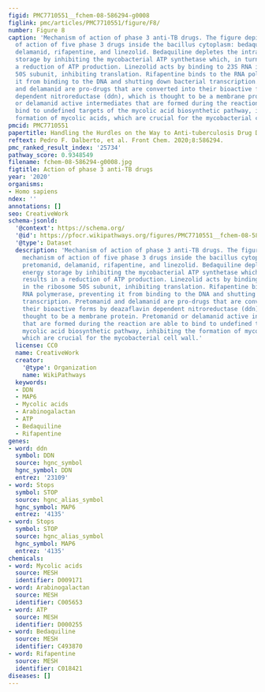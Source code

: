 ```yaml
---
figid: PMC7710551__fchem-08-586294-g0008
figlink: pmc/articles/PMC7710551/figure/F8/
number: Figure 8
caption: 'Mechanism of action of phase 3 anti-TB drugs. The figure depicts the mechanism
  of action of five phase 3 drugs inside the bacillus cytoplasm: bedaquiline, pretomanid,
  delamanid, rifapentine, and linezolid. Bedaquiline depletes the intracellular energy
  storage by inhibiting the mycobacterial ATP synthetase which, in turn, results in
  a reduction of ATP production. Linezolid acts by binding to 23S RNA in the ribosome
  50S subunit, inhibiting translation. Rifapentine binds to the RNA polymerase, preventing
  it from binding to the DNA and shutting down bacterial transcription. Pretomanid
  and delamanid are pro-drugs that are converted into their bioactive forms by deazaflavin
  dependent nitroreductase (ddn), which is thought to be a membrane protein. Pretomanid
  or delamanid active intermediates that are formed during the reaction are able to
  bind to undefined targets of the mycolic acid biosynthetic pathway, inhibiting the
  formation of mycolic acids, which are crucial for the mycobacterial cell wall.'
pmcid: PMC7710551
papertitle: Handling the Hurdles on the Way to Anti-tuberculosis Drug Development.
reftext: Pedro F. Dalberto, et al. Front Chem. 2020;8:586294.
pmc_ranked_result_index: '25734'
pathway_score: 0.9348549
filename: fchem-08-586294-g0008.jpg
figtitle: Action of phase 3 anti-TB drugs
year: '2020'
organisms:
- Homo sapiens
ndex: ''
annotations: []
seo: CreativeWork
schema-jsonld:
  '@context': https://schema.org/
  '@id': https://pfocr.wikipathways.org/figures/PMC7710551__fchem-08-586294-g0008.html
  '@type': Dataset
  description: 'Mechanism of action of phase 3 anti-TB drugs. The figure depicts the
    mechanism of action of five phase 3 drugs inside the bacillus cytoplasm: bedaquiline,
    pretomanid, delamanid, rifapentine, and linezolid. Bedaquiline depletes the intracellular
    energy storage by inhibiting the mycobacterial ATP synthetase which, in turn,
    results in a reduction of ATP production. Linezolid acts by binding to 23S RNA
    in the ribosome 50S subunit, inhibiting translation. Rifapentine binds to the
    RNA polymerase, preventing it from binding to the DNA and shutting down bacterial
    transcription. Pretomanid and delamanid are pro-drugs that are converted into
    their bioactive forms by deazaflavin dependent nitroreductase (ddn), which is
    thought to be a membrane protein. Pretomanid or delamanid active intermediates
    that are formed during the reaction are able to bind to undefined targets of the
    mycolic acid biosynthetic pathway, inhibiting the formation of mycolic acids,
    which are crucial for the mycobacterial cell wall.'
  license: CC0
  name: CreativeWork
  creator:
    '@type': Organization
    name: WikiPathways
  keywords:
  - DDN
  - MAP6
  - Mycolic acids
  - Arabinogalactan
  - ATP
  - Bedaquiline
  - Rifapentine
genes:
- word: ddn
  symbol: DDN
  source: hgnc_symbol
  hgnc_symbol: DDN
  entrez: '23109'
- word: Stops
  symbol: STOP
  source: hgnc_alias_symbol
  hgnc_symbol: MAP6
  entrez: '4135'
- word: Stops
  symbol: STOP
  source: hgnc_alias_symbol
  hgnc_symbol: MAP6
  entrez: '4135'
chemicals:
- word: Mycolic acids
  source: MESH
  identifier: D009171
- word: Arabinogalactan
  source: MESH
  identifier: C005653
- word: ATP
  source: MESH
  identifier: D000255
- word: Bedaquiline
  source: MESH
  identifier: C493870
- word: Rifapentine
  source: MESH
  identifier: C018421
diseases: []
---
```

